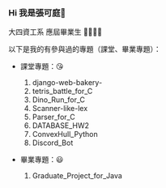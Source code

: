 ### Hi 我是張可庭👋

大四資工系 應屆畢業生 :eyes::eyes::eyes::eyes:

以下是我的有參與過的專題（課堂、畢業專題）：
* 課堂專題：:kissing_heart:
  
  1. django-web-bakery-
  2. tetris_battle_for_C
  3. Dino_Run_for_C 
  4. Scanner-like-lex
  5. Parser_for_C
  6. DATABASE_HW2
  7. ConvexHull_Python
  8. Discord_Bot 

* 畢業專題：:smiley:
  
  1. Graduate_Project_for_Java


<!--
**b0989596914/b0989596914** is a ✨ _special_ ✨ repository because its `README.md` (this file) appears on your GitHub profile.

Here are some ideas to get you started:

- 🔭 I’m currently working on ...
- 🌱 I’m currently learning ...
- 👯 I’m looking to collaborate on ...
- 🤔 I’m looking for help with ...
- 💬 Ask me about ...
- 📫 How to reach me: ...
- 😄 Pronouns: ...
- ⚡ Fun fact: ...
-->
